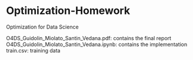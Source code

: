# Optimization-Homework 
Optimization for Data Science  

O4DS_Guidolin_Miolato_Santin_Vedana.pdf: contains the final report 
O4DS_Guidolin_Miolato_Santin_Vedana.ipynb: contains the implementation 
train.csv: training data

